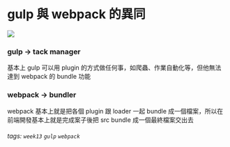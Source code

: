 # gulp 與 webpack 的異同
![](https://i.imgur.com/SP1jADt.jpg)

### gulp -> tack manager
基本上 gulp 可以用 plugin 的方式做任何事，如爬蟲、作業自動化等，但他無法達到 webpack 的 bundle 功能

### webpack -> bundler
webpack 基本上就是把各個 plugin 跟 loader 一起 bundle 成一個檔案，所以在前端開發基本上就是完成案子後把 src bundle 成一個最終檔案交出去

###### tags: `week13` `gulp` `webpack`